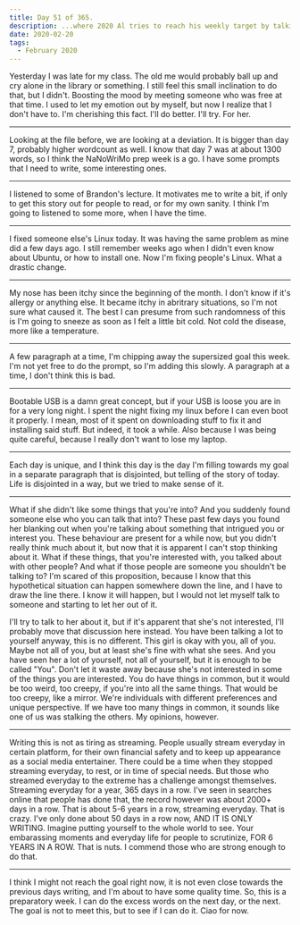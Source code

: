 ```yaml
---
title: Day 51 of 365.
description: ...where 2020 Al tries to reach his weekly target by talking about his life, his projects, his condition, his love life, and about writing.
date: 2020-02-20
tags:
  - February 2020
---
```


Yesterday I was late for my class. The old me would probably ball up and cry alone in the library or something. I still feel this small inclination to do that, but I didn't. Boosting the mood by meeting someone who was free at that time. I used to let my emotion out by myself, but now I realize that I don't have to. I'm cherishing this fact. I'll do better. I'll try. For her.

-----

Looking at the file before, we are looking at a deviation. It is bigger than day 7, probably higher wordcount as well. I know that day 7 was at about 1300 words, so I think the NaNoWriMo prep week is a go. I have some prompts that I need to write, some interesting ones.

-----

I listened to some of Brandon's lecture. It motivates me to write a bit, if only to get this story out for people to read, or for my own sanity. I think I'm going to listened to some more, when I have the time.

-----

I fixed someone else's Linux today. It was having the same problem as mine did a few days ago. I still remember weeks ago when I didn't even know about Ubuntu, or how to install one. Now I'm fixing people's Linux. What a drastic change.

-----

My nose has been itchy since the beginning of the month. I don't know if it's allergy or anything else. It became itchy in abritrary situations, so I'm not sure what caused it. The best I can presume from such randomness of this is I'm going to sneeze as soon as I felt a little bit cold. Not cold the disease, more like a temperature.

-----

A few paragraph at a time, I'm chipping away the supersized goal this week. I'm not yet free to do the prompt, so I'm adding this slowly. A paragraph at a time, I don't think this is bad.

-----

Bootable USB is a damn great concept, but if your USB is loose you are in for a very long night. I spent the night fixing my linux before I can even boot it properly. I mean, most of it spent on downloading stuff to fix it and installing said stuff. But indeed, it took a while. Also because I was being quite careful, because I really don't want to lose my laptop.

-----

Each day is unique, and I think this day is the day I'm filling towards my goal in a separate paragraph that is disjointed, but telling of the story of today. Life is disjointed in a way, but we tried to make sense of it.

-----

What if she didn't like some things that you're into? And you suddenly found someone else who you can talk that into? These past few days you found her blanking out when you're talking about something that intrigued you or interest you. These behaviour are present for a while now, but you didn't really think much about it, but now that it is apparent I can't stop thinking about it. What if these things, that you're interested with, you talked about with other people? And what if those people are someone you shouldn't be talking to? I'm scared of this proposition, because I know that this hypothetical situation can happen somewhere down the line, and I have to draw the line there. I know it will happen, but I would not let myself talk to someone and starting to let her out of it. 

I'll try to talk to her about it, but if it's apparent that she's not interested, I'll probably move that discussion here instead. You have been talking a lot to yourself anyway, this is no different. This girl is okay with you, all of you. Maybe not all of you, but at least she's fine with what she sees. And you have seen her a lot of yourself, not all of yourself, but it is enough to be called "You". Don't let it waste away because she's not interested in some of the things you are interested. You do have things in common, but it would be too weird, too creepy, if you're into all the same things. That would be too creepy, like a mirror. We're individuals with different preferences and unique perspective. If we have too many things in common, it sounds like one of us was stalking the others. My opinions, however.


-----

Writing this is not as tiring as streaming. People usually stream everyday in certain platform, for their own financial safety and to keep up appearance as a social media entertainer. There could be a time when they stopped streaming everyday, to rest, or in time of special needs. But those who streamed everyday to the extreme has a challenge amongst themselves. Streaming everyday for a year, 365 days in a row. I've seen in searches online that people has done that, the record however was about 2000+ days in a row. That is about 5-6 years in a row, streaming everyday. That is crazy. I've only done about 50 days in a row now, AND IT IS ONLY WRITING. Imagine putting yourself to the whole world to see. Your embarassing moments and everyday life for people to scrutinize, FOR 6 YEARS IN A ROW. That is nuts. I commend those who are strong enough to do that.

-----

I think I might not reach the goal right now, it is not even close towards the previous days writing, and I'm about to have some quality time. So, this is a preparatory week. I can do the excess words on the next day, or the next. The goal is not to meet this, but to see if I can do it. Ciao for now.
